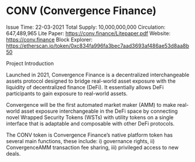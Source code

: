 # CONV (Convergence Finance)

Issue Time: 22-03-2021
Total Supply: 10,000,000,000
Circulation: 647,489,965
Lite Paper: https://conv.finance/Litepaper.pdf
Website: https://conv.finance
Block Explorer: https://etherscan.io/token/0xc834fa996fa3bec7aad3693af486ae53d8aa8b50

Project Introduction

Launched in 2021, Convergence Finance is a decentralized interchangeable assets protocol designed to bridge real-world asset exposure with the liquidity of decentralized finance (DeFi). It essentially allows DeFi participants to gain exposure to real-world assets. 

Convergence will be the first automated market maker (AMM) to make real-world asset exposure interchangeable in the DeFi space by connecting novel Wrapped Security Tokens (WSTs) with utility tokens on a single interface that is adaptable and composable with other DeFi protocols.

The CONV token is Convergence Finance’s native platform token has several main functions, these include: i) governance rights, ii) ConvergenceAMM transaction fee sharing, iii) privileged access to new deals.
